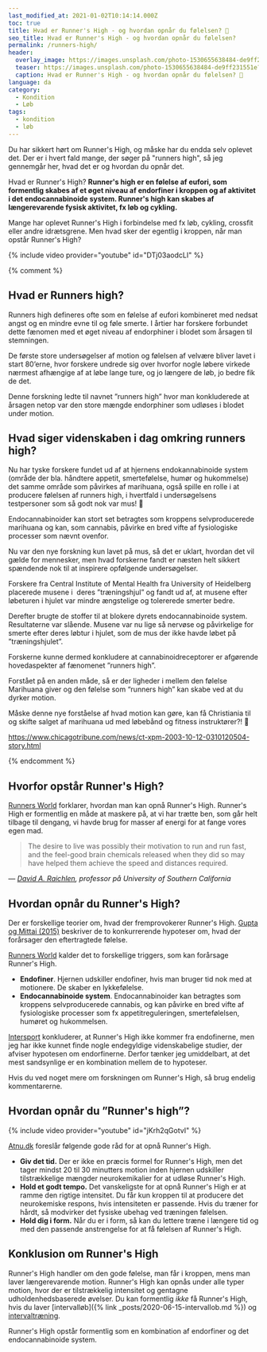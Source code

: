 ```yaml
---
last_modified_at: 2021-01-02T10:14:14.000Z
toc: true
title: Hvad er Runner's High - og hvordan opnår du følelsen? 🏃
seo_title: Hvad er Runner's High - og hvordan opnår du følelsen?
permalink: /runners-high/
header:
  overlay_image: https://images.unsplash.com/photo-1530655638484-de9ff231551e?ixid=MXwxMjA3fDB8MHxzZWFyY2h8NTB8fHJ1bm5lcnxlbnwwfHwwfA%3D%3D&ixlib=rb-1.2.1&auto=format&fit=crop&w=1900&q=60
  teaser: https://images.unsplash.com/photo-1530655638484-de9ff231551e?ixid=MXwxMjA3fDB8MHxzZWFyY2h8NTB8fHJ1bm5lcnxlbnwwfHwwfA%3D%3D&ixlib=rb-1.2.1&auto=format&fit=crop&w=400&q=60
  caption: Hvad er Runner's High - og hvordan opnår du følelsen? 🏃
language: da
category:
  - Kondition
  - Løb
tags:
  - kondition
  - løb
---
```

Du har sikkert hørt om Runner's High, og måske har du endda selv oplevet det. Der er i hvert fald mange, der søger på "runners high", så jeg gennemgår her, hvad det er og hvordan du opnår det.

Hvad er Runner's High? **Runner's high er en følelse af eufori, som formentlig skabes af et øget niveau af endorfiner i kroppen og af aktivitet i det endocannabinoide system. Runner's high kan skabes af længerevarende fysisk aktivitet, fx løb og cykling.**

Mange har oplevet Runner's High i forbindelse med fx løb, cykling, crossfit eller andre idrætsgrene. Men hvad sker der egentlig i kroppen, når man opstår Runner's High?

{% include video provider="youtube" id="DTj03aodcLI" %}

{% comment %}

## Hvad er Runners high?

Runners high defineres ofte som en følelse af eufori kombineret med nedsat angst og en mindre evne til og føle smerte. I årtier har forskere forbundet dette fænomen med et øget niveau af endorphiner i blodet som årsagen til stemningen.

De første store undersøgelser af motion og følelsen af velvære bliver lavet i start 80’erne, hvor forskere undrede sig over hvorfor nogle løbere virkede nærmest afhængige af at løbe lange ture, og jo længere de løb, jo bedre fik de det.

Denne forskning ledte til navnet ”runners high” hvor man konkluderede at årsagen netop var den store mængde endorphiner som udløses i blodet under motion.

## Hvad siger videnskaben i dag omkring runners high?

Nu har tyske forskere fundet ud af at hjernens endokannabinoide system (område der bla. håndtere appetit, smertefølelse, humør og hukommelse) det samme område som påvirkes af marihuana, også spille en rolle i at producere følelsen af runners high, i hvertfald i undersøgelsens testpersoner som så godt nok var mus! 🙂

Endocannabinoider kan stort set betragtes som kroppens selvproducerede marihuana og kan, som cannabis, påvirke en bred vifte af fysiologiske processer som nævnt ovenfor.

Nu var den nye forskning kun lavet på mus, så det er uklart, hvordan det vil gælde for mennesker, men hvad forskerne fandt er næsten helt sikkert spændende nok til at inspirere opfølgende undersøgelser.

Forskere fra Central Institute of Mental Health fra University of Heidelberg placerede musene i  deres ”træningshjul” og fandt ud af, at musene efter løbeturen i hjulet var mindre ængstelige og tolererede smerter bedre.

Derefter brugte de stoffer til at blokere dyrets endocannabinoide system. Resultaterne var slående. Musene var nu lige så nervøse og påvirkelige for smerte efter deres løbtur i hjulet, som de mus der ikke havde løbet på ”træningshjulet”.

Forskerne kunne dermed konkludere at cannabinoidreceptorer er afgørende hovedaspekter af fænomenet ”runners high”.

Forstået på en anden måde, så er der ligheder i mellem den følelse Marihuana giver og den følelse som “runners high” kan skabe ved at du dyrker motion.

Måske denne nye forståelse af hvad motion kan gøre, kan få Christiania til og skifte salget af marihuana ud med løbebånd og fitness instruktører?! 🙂

https://www.chicagotribune.com/news/ct-xpm-2003-10-12-0310120504-story.html

{% endcomment %}

## Hvorfor opstår Runner's High?

[Runners World](https://www.runnersworld.com/training/a20851505/how-to-achieve-a-runners-high/) forklarer, hvordan man kan opnå Runner's High. Runner's High er formentlig en måde at maskere på, at vi har trætte ben, som går helt tilbage til dengang, vi havde brug for masser af energi for at fange vores egen mad.

> The desire to live was possibly their motivation to run and run fast, and the feel-good brain chemicals released when they did so may have helped them achieve the speed and distances required.

— <cite>[David A. Raichlen](https://www.runnersworld.com/training/a20851505/how-to-achieve-a-runners-high/), professor på University of Southern California</cite>

## Hvordan opnår du Runner's High?

Der er forskellige teorier om, hvad der fremprovokerer Runner's High. [Gupta og Mittai (2015)](https://www.sjosm.org/article.asp?issn=1319-6308;year=2015;volume=15;issue=3;spage=207;epage=209;aulast=Gupta) beskriver de to konkurrerende hypoteser om, hvad der forårsager den eftertragtede følelse.

[Runners World](https://www.runnersworld.com/training/a20851505/how-to-achieve-a-runners-high/) kalder det to forskellige triggers, som kan forårsage Runner's High.

* **Endofiner**. Hjernen udskiller endofiner, hvis man bruger tid nok med at motionere. De skaber en lykkefølelse.
* **Endocannabinoide system**. Endocannabinoider kan betragtes som kroppens selvproducerede cannabis, og kan påvirke en bred vifte af fysiologiske processer som fx appetitreguleringen, smertefølelsen, humøret og hukommelsen.

[Intersport](https://www.intersport.dk/lob-og-traening-med-intersport/runners-high.html) konkluderer, at Runner's High ikke kommer fra endofinerne, men jeg har ikke kunnet finde nogle endegyldige videnskabelige studier, der afviser hypotesen om endorfinerne. Derfor tænker jeg umiddelbart, at det mest sandsynlige er en kombination mellem de to hypoteser.

Hvis du ved noget mere om forskningen om Runner's High, så brug endelig kommentarerne.

## Hvordan opnår du ”Runner's high”?

{% include video provider="youtube" id="jKrh2qGotvI" %}

[Atnu.dk](https://www.atnu.dk/hvad-er-runners-high-hvordan-virker-det/) foreslår følgende gode råd for at opnå Runner's High.

* **Giv det tid.** Der er ikke en præcis formel for Runner's High, men det tager mindst 20 til 30 minutters motion inden hjernen udskiller tilstrækkelige mængder neurokemikalier for at udløse Runner's High.
* **Hold et godt tempo.** Det vanskeligste for at opnå Runner's High er at ramme den rigtige intensitet. Du får kun kroppen til at producere det neurokemiske respons, hvis intensiteten er passende. Hvis du træner for hårdt, så modvirker det fysiske ubehag ved træningen følelsen.
* **Hold dig i form.** Når du er i form, så kan du lettere træne i længere tid og med den passende anstrengelse for at få følelsen af Runner's High.

## Konklusion om Runner's High

Runner's High handler om den gode følelse, man får i kroppen, mens man laver længerevarende motion. Runner's High kan opnås under alle typer motion, hvor der er tilstrækkelig intensitet og gentagne udholdenhedsbaserede øvelser. Du kan formentlig *ikke* få Runner's High, hvis du laver [intervalløb]({% link _posts/2020-06-15-intervallob.md %}) og [intervaltræning](/intervaltraening/).

Runner's High opstår formentlig som en kombination af endorfiner og det endocannabinoide system.
